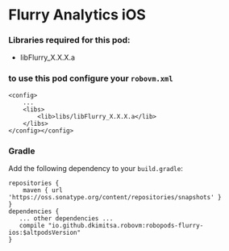# Flurry Analytics iOS 

### Libraries required for this pod: 
* libFlurry_X.X.X.a

### to use this pod configure your `robovm.xml`

```
<config>
    ...
    <libs>
        <lib>libs/libFlurry_X.X.X.a</lib>
    </libs>
</config></config>
```

### Gradle

Add the following dependency to your `build.gradle`:

```
repositories {
    maven { url 'https://oss.sonatype.org/content/repositories/snapshots' }
}
dependencies {
   ... other dependencies ...
   compile "io.github.dkimitsa.robovm:robopods-flurry-ios:$altpodsVersion"
}
```
